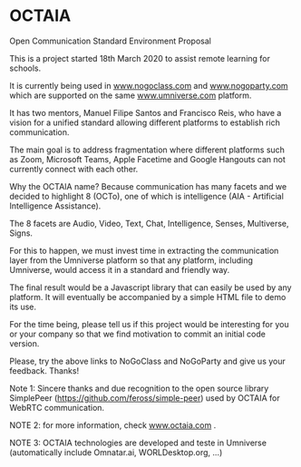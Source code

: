 # OCTAIA
Open Communication Standard Environment Proposal  

This is a project started 18th March 2020 to assist remote learning for schools.

It is currently being used in www.nogoclass.com and www.nogoparty.com which are supported on the same www.umniverse.com platform.

It has two mentors, Manuel Filipe Santos and Francisco Reis, who have a vision for a unified standard allowing different platforms to establish rich communication. 

The main goal is to address fragmentation where different platforms such as Zoom, Microsoft Teams, Apple Facetime and Google Hangouts can not currently connect with each other.

Why the OCTAIA name? Because communication has many facets and we decided to highlight 8 (OCTo), one of which is intelligence (AIA - Artificial Intelligence Assistance). 

The 8 facets are Audio, Video, Text, Chat, Intelligence, Senses, Multiverse, Signs.

For this to happen, we must invest time in extracting the communication layer from the Umniverse platform so that any platform, including Umniverse, would access it in a standard and friendly way.

The final result would be a Javascript library that can easily be used by any platform. It will eventually be accompanied by a simple HTML file to demo its use.

For the time being, please tell us if this project would be interesting for you or your company so that we find motivation to commit an initial code version. 

Please, try the above links to NoGoClass and NoGoParty and give us your feedback. Thanks!

Note 1: Sincere thanks and due recognition to the open source library SimplePeer (https://github.com/feross/simple-peer) used by OCTAIA for WebRTC communication.

NOTE 2: for more information, check www.octaia.com .

NOTE 3: OCTAIA technologies are developed and teste in Umniverse (automatically include Omnatar.ai, WORLDesktop.org, ...)
